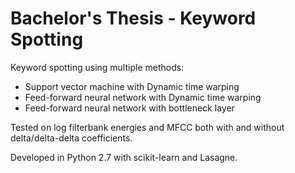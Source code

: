 # Bachelor's Thesis - Keyword Spotting

Keyword spotting using multiple methods:

* Support vector machine with Dynamic time warping
* Feed-forward neural network with Dynamic time warping
* Feed-forward neural network with bottleneck layer

Tested on log filterbank energies and MFCC both with and without delta/delta-delta coefficients.

Developed in Python 2.7 with scikit-learn and Lasagne.
